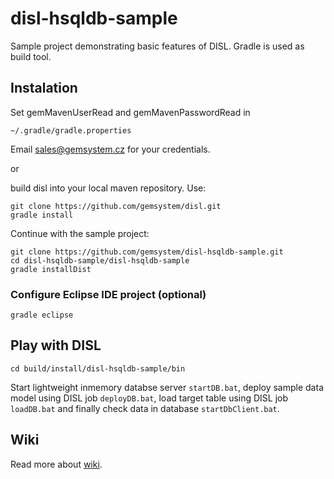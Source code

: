 # disl-hsqldb-sample
Sample project demonstrating basic features of DISL. Gradle is used as build tool.

## Instalation
Set gemMavenUserRead and gemMavenPasswordRead in 
```
~/.gradle/gradle.properties
```
Email sales@gemsystem.cz for your credentials.

or

build disl into your local maven repository. Use: 
```
git clone https://github.com/gemsystem/disl.git
gradle install
```
Continue with the sample project:
```
git clone https://github.com/gemsystem/disl-hsqldb-sample.git
cd disl-hsqldb-sample/disl-hsqldb-sample
gradle installDist
```

### Configure Eclipse IDE project (optional)
```
gradle eclipse
```

## Play with DISL
```
cd build/install/disl-hsqldb-sample/bin
```
Start lightweight inmemory databse server `startDB.bat`, deploy sample data model using DISL job `deployDB.bat`, load target table using DISL job `loadDB.bat` and finally check data in database `startDbClient.bat`.

## Wiki
Read more about [wiki](disl-hsqldb-sample/wiki/).
